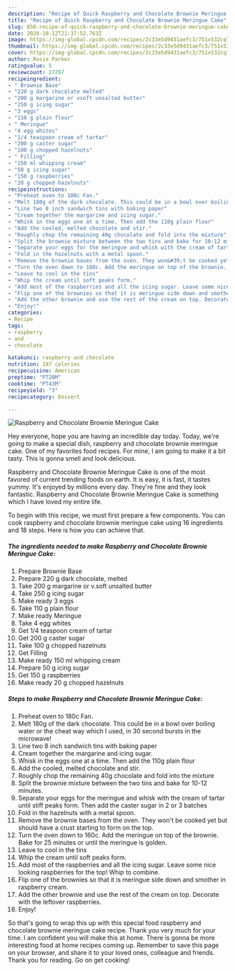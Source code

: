 ```yaml
---
description: "Recipe of Quick Raspberry and Chocolate Brownie Meringue Cake"
title: "Recipe of Quick Raspberry and Chocolate Brownie Meringue Cake"
slug: 850-recipe-of-quick-raspberry-and-chocolate-brownie-meringue-cake
date: 2020-10-12T21:37:52.763Z
image: https://img-global.cpcdn.com/recipes/2c33e5d9431aefc3/751x532cq70/raspberry-and-chocolate-brownie-meringue-cake-recipe-main-photo.jpg
thumbnail: https://img-global.cpcdn.com/recipes/2c33e5d9431aefc3/751x532cq70/raspberry-and-chocolate-brownie-meringue-cake-recipe-main-photo.jpg
cover: https://img-global.cpcdn.com/recipes/2c33e5d9431aefc3/751x532cq70/raspberry-and-chocolate-brownie-meringue-cake-recipe-main-photo.jpg
author: Rosie Parker
ratingvalue: 5
reviewcount: 27297
recipeingredient:
- " Brownie Base"
- "220 g dark chocolate melted"
- "200 g margarine or vsoft unsalted butter"
- "250 g icing sugar"
- "3 eggs"
- "110 g plain flour"
- " Meringue"
- "4 egg whites"
- "1/4 teaspoon cream of tartar"
- "200 g caster sugar"
- "100 g chopped hazelnuts"
- " Filling"
- "150 ml whipping cream"
- "50 g icing sugar"
- "150 g raspberries"
- "20 g chopped hazelnuts"
recipeinstructions:
- "Preheat oven to 180c Fan."
- "Melt 180g of the dark chocolate. This could be in a bowl over boiling water or the cheat way which I used, in 30 second bursts in the microwave!"
- "Line two 8 inch sandwich tins with baking paper"
- "Cream together the margarine and icing sugar."
- "Whisk in the eggs one at a time. Then add the 110g plain flour"
- "Add the cooled, melted chocolate and stir."
- "Roughly chop the remaining 40g chocolate and fold into the mixture"
- "Split the brownie mixture between the two tins and bake for 10-12 minutes."
- "Separate your eggs for the meringue and whisk with the cream of tartar until stiff peaks form. Then add the caster sugar in 2 or 3 batches"
- "Fold in the hazelnuts with a metal spoon."
- "Remove the brownie bases from the oven. They won&#39;t be cooked yet but should have a crust starting to form on the top."
- "Turn the oven down to 160c. Add the meringue on top of the brownie. Bake for 25 minutes or until the meringue is golden."
- "Leave to cool in the tins"
- "Whip the cream until soft peaks form."
- "Add most of the raspberries and all the icing sugar. Leave some nice looking raspberries for the top! Whip to combine."
- "Flip one of the brownies so that it is meringue side down and smother in raspberry cream."
- "Add the other brownie and use the rest of the cream on top. Decorate with the leftover raspberries."
- "Enjoy!"
categories:
- Recipe
tags:
- raspberry
- and
- chocolate

katakunci: raspberry and chocolate 
nutrition: 187 calories
recipecuisine: American
preptime: "PT20M"
cooktime: "PT43M"
recipeyield: "3"
recipecategory: Dessert

---
```



![Raspberry and Chocolate Brownie Meringue Cake](https://img-global.cpcdn.com/recipes/2c33e5d9431aefc3/751x532cq70/raspberry-and-chocolate-brownie-meringue-cake-recipe-main-photo.jpg)

Hey everyone, hope you are having an incredible day today. Today, we're going to make a special dish, raspberry and chocolate brownie meringue cake. One of my favorites food recipes. For mine, I am going to make it a bit tasty. This is gonna smell and look delicious.



Raspberry and Chocolate Brownie Meringue Cake is one of the most favored of current trending foods on earth. It is easy, it is fast, it tastes yummy. It's enjoyed by millions every day. They're fine and they look fantastic. Raspberry and Chocolate Brownie Meringue Cake is something which I have loved my entire life.


To begin with this recipe, we must first prepare a few components. You can cook raspberry and chocolate brownie meringue cake using 16 ingredients and 18 steps. Here is how you can achieve that.

<!--inarticleads1-->

##### The ingredients needed to make Raspberry and Chocolate Brownie Meringue Cake:

1. Prepare  Brownie Base
1. Prepare 220 g dark chocolate, melted
1. Take 200 g margarine or v.soft unsalted butter
1. Take 250 g icing sugar
1. Make ready 3 eggs
1. Take 110 g plain flour
1. Make ready  Meringue
1. Take 4 egg whites
1. Get 1/4 teaspoon cream of tartar
1. Get 200 g caster sugar
1. Take 100 g chopped hazelnuts
1. Get  Filling
1. Make ready 150 ml whipping cream
1. Prepare 50 g icing sugar
1. Get 150 g raspberries
1. Make ready 20 g chopped hazelnuts




<!--inarticleads2-->

##### Steps to make Raspberry and Chocolate Brownie Meringue Cake:

1. Preheat oven to 180c Fan.
1. Melt 180g of the dark chocolate. This could be in a bowl over boiling water or the cheat way which I used, in 30 second bursts in the microwave!
1. Line two 8 inch sandwich tins with baking paper
1. Cream together the margarine and icing sugar.
1. Whisk in the eggs one at a time. Then add the 110g plain flour
1. Add the cooled, melted chocolate and stir.
1. Roughly chop the remaining 40g chocolate and fold into the mixture
1. Split the brownie mixture between the two tins and bake for 10-12 minutes.
1. Separate your eggs for the meringue and whisk with the cream of tartar until stiff peaks form. Then add the caster sugar in 2 or 3 batches
1. Fold in the hazelnuts with a metal spoon.
1. Remove the brownie bases from the oven. They won&#39;t be cooked yet but should have a crust starting to form on the top.
1. Turn the oven down to 160c. Add the meringue on top of the brownie. Bake for 25 minutes or until the meringue is golden.
1. Leave to cool in the tins
1. Whip the cream until soft peaks form.
1. Add most of the raspberries and all the icing sugar. Leave some nice looking raspberries for the top! Whip to combine.
1. Flip one of the brownies so that it is meringue side down and smother in raspberry cream.
1. Add the other brownie and use the rest of the cream on top. Decorate with the leftover raspberries.
1. Enjoy!




So that's going to wrap this up with this special food raspberry and chocolate brownie meringue cake recipe. Thank you very much for your time. I am confident you will make this at home. There is gonna be more interesting food at home recipes coming up. Remember to save this page on your browser, and share it to your loved ones, colleague and friends. Thank you for reading. Go on get cooking!
